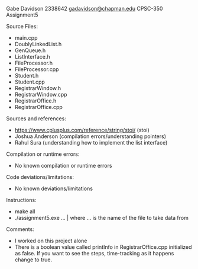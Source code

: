 Gabe Davidson
2338642
gadavidson@chapman.edu
CPSC-350
Assignment5

Source Files:
- main.cpp
- DoublyLinkedList.h
- GenQueue.h
- ListInterface.h
- FileProcessor.h
- FileProcessor.cpp
- Student.h
- Student.cpp
- RegistrarWindow.h
- RegistrarWindow.cpp
- RegistrarOffice.h
- RegistrarOffice.cpp

Sources and references:
- https://www.cplusplus.com/reference/string/stoi/ (stoi)
- Joshua Anderson (compilation errors/understanding pointers)
- Rahul Sura (understanding how to implement the list interface)

Compilation or runtime errors:
- No known compilation or runtime errors

Code deviations/limitations:
- No known deviations/limitations

Instructions:
- make all
- ./assignment5.exe ... | where ... is the name of the file to take data from

Comments:
- I worked on this project alone
- There is a boolean value called printInfo in RegistrarOffice.cpp initialized as false. If you want to see the steps, time-tracking as it happens change to true.
